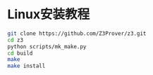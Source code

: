 # Linux安装教程
```bash
git clone https://github.com/Z3Prover/z3.git
cd z3
python scripts/mk_make.py
cd build
make
make install
```